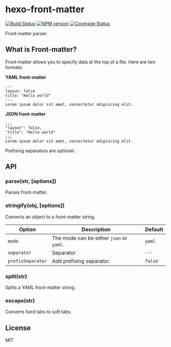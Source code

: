 # hexo-front-matter

[![Build Status](https://travis-ci.org/hexojs/hexo-front-matter.svg?branch=master)](https://travis-ci.org/hexojs/hexo-front-matter)
[![NPM version](https://badge.fury.io/js/hexo-front-matter.svg)](https://www.npmjs.com/package/hexo-front-matter)
[![Coverage Status](https://coveralls.io/repos/hexojs/hexo-front-matter/badge.svg?branch=master)](https://coveralls.io/r/hexojs/hexo-front-matter?branch=master)

Front-matter parser.

## What is Front-matter?

Front-matter allows you to specify data at the top of a file. Here are two formats:

**YAML front-matter**

```
---
layout: false
title: "Hello world"
---
Lorem ipsum dolor sit amet, consectetur adipiscing elit.
```

**JSON front-matter**

```
;;;
"layout": false,
"title": "Hello world"
;;;
Lorem ipsum dolor sit amet, consectetur adipiscing elit.
```

Prefixing separators are optional.

## API

### parse(str, [options])

Parses front-matter.

### stringify(obj, [options])

Converts an object to a front-matter string.

Option | Description | Default
--- | --- | ---
`mode` | The mode can be either `json` or `yaml`. | `yaml`
`separator` | Separator | `---`
`prefixSeparator` | Add prefixing separator. | `false`

### split(str)

Splits a YAML front-matter string.

### escape(str)

Converts hard tabs to soft tabs.

## License

MIT